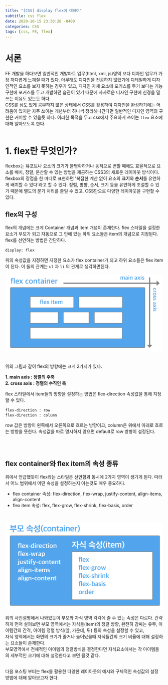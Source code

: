 ```yaml
---
title: "[CSS] display flex에 대하여"
subtitle: css flex
date: 2020-10-15 23:30:28 -0400
categories: CSS 
tags: [css, FE, flex]
---
```


# 서론

FE 개발을 하다보면 일반적인 개발파트 업무(html, xml, js)영역 보다 디자인 업무가 가장 까다롭게 느껴질 때가 있다. 아무래도 디자인을 전공하지 않았기에 디테일하게 디자인적인 요소를 보지 못하는 경우가 있고, 디자인 자체 요소에 포커스를 두기 보다는 기능 구현에 포커스를 두고 개발하던 습관이 있기 때문에 사사로운 디자인 구현에 신경을 덜 쓰는 이유도 있는듯 하다. <br>
CSS를 심도 있게 공부하지 않은 상태에서 CSS를 활용하여 디자인을 완성하기에는 어려움이 있지만 자주 쓰이는 개념부터 하나씩 정리해나간다면 일반적인 디자인 영역의 구현은 커버할 수 있을듯 하다.
이러한 목적을 두고 css에서 주요하게 쓰이는 `flex` 요소에 대해 알아보도록 한다.
<br><br>

# 1. flex란 무엇인가?
flexbox는 뷰포트나 요소의 크기가 불명확하거나 동적으로 변할 때에도 효율적으로 요소를 배치, 정렬, 분산할 수 있는 방법을 제공하는 CSS3의 새로운 레이아웃 방식이다. flexbox의 장점을 한 마디로 표현하면 '복잡한 계산 없이 요소의 **크기**와 **순서**를 유연하게 배치할 수 있다'라고 할 수 있다. 정렬, 방향, 순서, 크기 등을 유연하게 조절할 수 있기 때문에 별도의 분기 처리를 줄일 수 있고, CSS만으로 다양한 레이아웃을 구현할 수 있다.

## flex의 구성
flex의 개념에는 크게 Container 개념과 item 개념이 존재한다. flex 스타일을 설정한 요소가 부모가 되고 자동으로 그 안에 있는 하위 요소들은 item의 개념으로 지정된다.
flex를 선언하는 방법은 간단하다. 
```
display: flex
```
위의 속성값을 지정하면 지정한 요소가 flex container가 되고 하위 요소들은 flex item이 된다. 이 둘의 관계는 `ul` 과 `li` 의 관계로 생각하면된다.
<br><br>
![Flex](../_images/flex.png)

<br>
위의 그림과 같이 flex의 방향에는 크게 2가지가 있다.<br>

**1. main axis : 정렬의 주축** <br>
**2. cross axis : 정렬의 수직인 축**<br>

flex 스타일에서 item들의 방향을 설정하는 방법은 flex-direction 속성값을 통해 지정할 수 있다.<br>
```
flex-direction : row 
flex-direction : column 
```
row 값은 방향이 왼쪽에서 오른쪽으로 흐르는 방향이고, column은 위에서 아래로 흐르는 방향을 뜻한다. 속성값을 따로 명시하지 않으면 default로 row 방향이 설정된다.

<br><br>

## flex container와 flex item의 속성 종류
위에서 언급했듯이 flex라는 스타일은 선언함과 동시에 2가지 영역이 생기게 된다. 따라서 어느 범위에서 어떤 속성을 설정하는지 아는것도 매우 중요하다. 
- flex container 속성: flex-direction, flex-wrap, justify-content, align-items, align-content
- flex item 속성: flex, flex-grow, flex-shrink, flex-basis, order

<br>

![Flex_attr](../_images/flex_attr.png)

위의 사진설명에서 나와있듯이 부모와 자식 영역 각각에 줄 수 있는 속성은 다르다. 간략하게 먼저 살펴보면 부모 영역에서는 자식들(item)의 정렬 방향, 완전히 감싸는 유무, 아이템간의 간격, 아이템 정렬 방식(앞, 가운데, 뒤) 등의 속성을 설정할 수 있고, <br>
자식 영역에서는 화면의 크기가 줄거나 늘어났을때 자식들간의 크기 비율에 대해 설정하는 요소들이 존재한다.<br>
부모영역에서 전체적인 아이템의 정렬방식을 결정한다면 자식요소에서는 각 아이템들의 세부적인 크기에 대해 설정한다고 보면 될것 같다.
<br><br>

다음 포스팅 부터는 flex를 활용한 다양한 레이아웃의 예시와 구체적인 속성값의 설정 방법에 대해 알아보고자 한다.